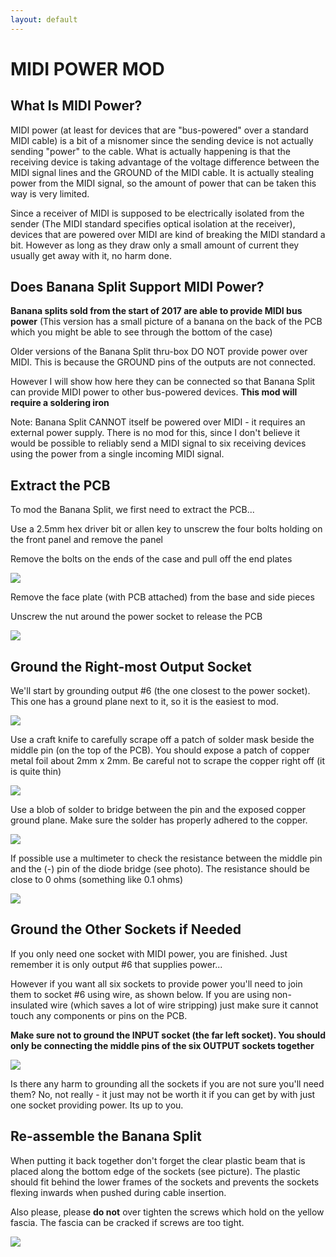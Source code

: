 ```yaml
---
layout: default
---
```

# MIDI POWER MOD

## What Is MIDI Power?

MIDI power (at least for devices that are "bus-powered" over a standard MIDI cable) is a bit of a misnomer since the sending device is not actually sending "power" to the cable. What is actually happening is that the receiving device is taking advantage of the voltage difference between the MIDI signal lines and the GROUND of the MIDI cable. It is actually stealing power from the MIDI signal, so the amount of power that can be taken this way is very limited.

Since a receiver of MIDI is supposed to be electrically isolated from the sender (The MIDI standard specifies optical isolation at the receiver), devices that are powered over MIDI are kind of breaking the MIDI standard a bit. However as long as they draw only a small amount of current they usually get away with it, no harm done.

## Does Banana Split Support MIDI Power?

**Banana splits sold from the start of 2017 are able to provide MIDI bus power** (This version has  a small picture of a banana on the back of the PCB which you might be able to see through the bottom of the case)

Older versions of the Banana Split thru-box DO NOT provide power over MIDI. This is because the GROUND pins of the outputs are not connected. 

However I will show how here they can be connected so that Banana Split can provide MIDI power to other bus-powered devices. **This mod will require a soldering iron**

Note: Banana Split CANNOT itself be powered over MIDI - it requires an external power supply. There is no mod for this, since I don't believe it would be possible to reliably send a MIDI signal to six receiving devices using the power from a single incoming MIDI signal.

## Extract the PCB

To mod the Banana Split, we first need to extract the PCB... 

Use a 2.5mm hex driver bit or allen key to unscrew the four bolts holding on the front panel and remove the panel

Remove the bolts on the ends of the case and pull off the end plates

<img class="full" src="img/midipwr1.JPG">

Remove the face plate (with PCB attached) from the base and side pieces

Unscrew the nut around the power socket to release the PCB

<img class="full" src="img/midipwr2.JPG">

## Ground the Right-most Output Socket

We'll start by grounding output #6 (the one closest to the power socket). This one has a ground plane next to it, so it is the easiest to mod.

<img class="full" src="img/midipwr3.JPG">

Use a craft knife to carefully scrape off a patch of solder mask beside the middle pin (on the top of the PCB). You should expose a patch of copper metal foil about 2mm x 2mm. Be careful not to scrape the copper right off (it is quite thin)

<img class="full" src="img/midipwr4.JPG">


Use a blob of solder to bridge between the pin and the exposed copper ground plane. Make sure the solder has properly adhered to the copper. 

<img class="full" src="img/midipwr5.JPG">

If possible use a multimeter to check the resistance between the middle pin and the (-) pin of the diode bridge (see photo). The resistance should be close to 0 ohms (something like 0.1 ohms)

<img class="full" src="img/midipwr6.JPG">

## Ground the Other Sockets if Needed

If you only need one socket with MIDI power, you are finished. Just remember it is only output #6 that supplies power...

However if you want all six sockets to provide power you'll need to join them to socket #6 using wire, as shown below. If you are using non-insulated wire (which saves a lot of wire stripping) just make sure it cannot touch any components or pins on the PCB.

**Make sure not to ground the INPUT socket (the far left socket). You should only be connecting the middle pins of the six OUTPUT sockets together**

<img class="full" src="img/midipwr7.JPG">

Is there any harm to grounding all the sockets if you are not sure you'll need them? No, not really - it just may not be worth it if you can get by with just one socket providing power. Its up to you.

## Re-assemble the Banana Split

When putting it back together don't forget the clear plastic beam that is placed along the bottom edge of the sockets (see picture). The plastic should fit behind the lower frames of the sockets and prevents the sockets flexing inwards when pushed during cable insertion.

Also please, please **do not** over tighten the screws which hold on the yellow fascia. The fascia can be cracked if screws are too tight.

<img class="full" src="img/midipwr8.JPG">

